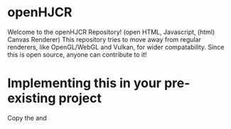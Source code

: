 # openHJCR
Welcome to the openHJCR Repository! (open HTML, Javascript, (html) Canvas Renderer)
This repository tries to move away from regular renderers, like OpenGL/WebGL and Vulkan, for wider compatability.
Since this is open source, anyone can contribute to it!
# Implementing this in your pre-existing project
Copy the <body> and <style> sections (from example.html) and paste that into your HTML file. Make sure that there aren't two <body> tags. Also, download the "Dependencies" folder and put it in the same directory as your target HTML file you are using this for. "cube.js" is just an example script. Inside of your HTML file, add: `<script src="Dependencies/renderer.js">`.
# Why is this buggy?
I just have started this project 2 days ago, so don't expect anything to be perfect! Thank you, and if you would be so kind, please help contribute to the project! Thank you.

